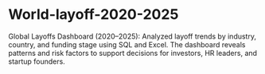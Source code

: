 # World-layoff-2020-2025
Global Layoffs Dashboard (2020–2025): Analyzed layoff trends by industry, country, and funding stage using SQL and Excel. The dashboard reveals patterns and risk factors to support decisions for investors, HR leaders, and startup founders.
